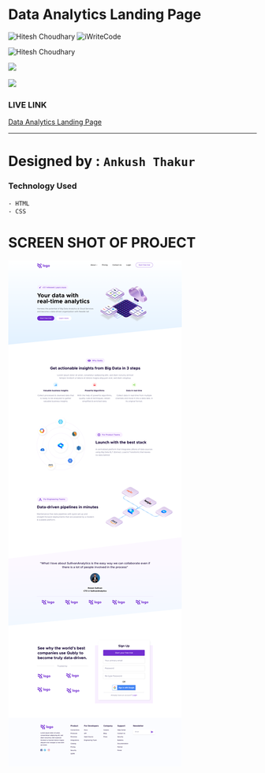 # Data Analytics Landing Page

![Hitesh Choudhary](https://img.shields.io/badge/Hitesh%20Choudhary-javaScript-brightgreen) ![iWriteCode](https://img.shields.io/badge/iWriteCode-LCO-green)

![Hitesh Choudhary](https://img.shields.io/badge/Hitesh%20Choudhary-JavaScript%20FullStack-orange)

![](https://img.shields.io/badge/Data%20Analytics%20Landing%20Page-HTML--CSS-yellow)

![](https://img.shields.io/badge/Assignment--6-Data%20Analytics%20Landing%20Page-blue)

### LIVE LINK

[Data Analytics Landing Page](https://data-analytics-page-ankushthakur.netlify.app/)

---

# Designed by : `Ankush Thakur`

### Technology Used

    - HTML
    - CSS

# SCREEN SHOT OF PROJECT

![](./Data%20Analytics%20Landing%20page.png)
